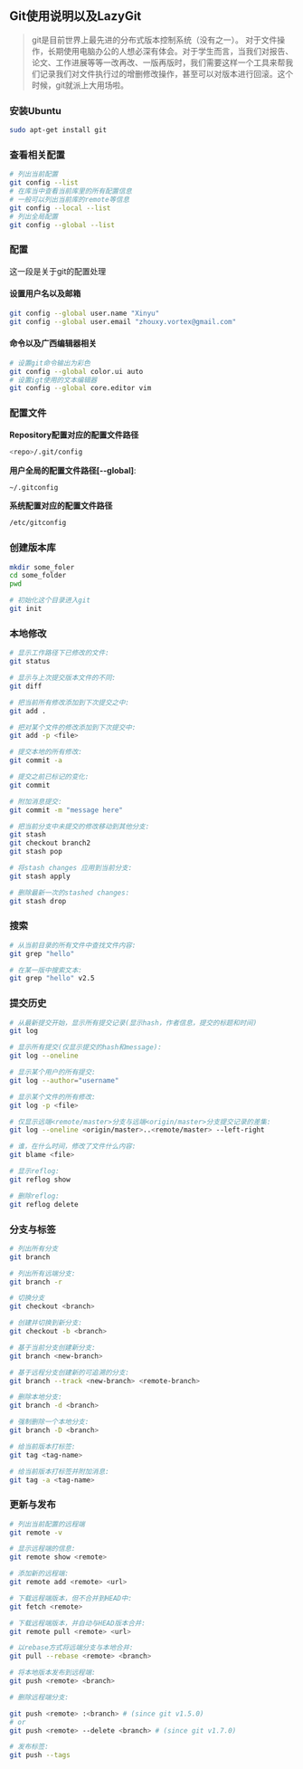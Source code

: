 ## Git使用说明以及LazyGit
> git是目前世界上最先进的分布式版本控制系统（没有之一）。
> 对于文件操作，长期使用电脑办公的人想必深有体会。对于学生而言，当我们对报告、论文、工作进展等等一改再改、一版再版时，我们需要这样一个工具来帮我们记录我们对文件执行过的增删修改操作，甚至可以对版本进行回滚。这个时候，git就派上大用场啦。


###  安装Ubuntu
```bash
sudo apt-get install git
```

### 查看相关配置

```bash
# 列出当前配置
git config --list
# 在库当中查看当前库里的所有配置信息
# 一般可以列出当前库的remote等信息
git config --local --list
# 列出全局配置
git config --global --list
```

### 配置
这一段是关于git的配置处理

#### 设置用户名以及邮箱
```bash
git config --global user.name "Xinyu"
git config --global user.email "zhouxy.vortex@gmail.com"
```

#### 命令以及广西编辑器相关
```bash
# 设置git命令输出为彩色
git config --global color.ui auto
# 设置igt使用的文本编辑器
git config --global core.editor vim
```

### 配置文件
**Repository配置对应的配置文件路径** 
```bash
<repo>/.git/config
```

**用户全局的配置文件路径[--global]**:
```bash
~/.gitconfig
```

**系统配置对应的配置文件路径** 
```bash
/etc/gitconfig
```

### 创建版本库
```bash
mkdir some_foler
cd some_folder
pwd

# 初始化这个目录进入git
git init
```

### 本地修改
```bash
# 显示工作路径下已修改的文件:
git status

# 显示与上次提交版本文件的不同:
git diff

# 把当前所有修改添加到下次提交之中:
git add .

# 把对某个文件的修改添加到下次提交中:
git add -p <file>

# 提交本地的所有修改:
git commit -a

# 提交之前已标记的变化:
git commit

# 附加消息提交:
git commit -m "message here"

# 把当前分支中未提交的修改移动到其他分支:
git stash
git checkout branch2
git stash pop

# 将stash changes 应用到当前分支:
git stash apply

# 删除最新一次的stashed changes:
git stash drop

```

### 搜索
```bash
# 从当前目录的所有文件中查找文件内容:
git grep "hello"

# 在某一版中搜索文本:
git grep "hello" v2.5
```

### 提交历史
```bash
# 从最新提交开始，显示所有提交记录(显示hash，作者信息，提交的标题和时间)
git log

# 显示所有提交(仅显示提交的hash和message):
git log --oneline

# 显示某个用户的所有提交:
git log --author="username"

# 显示某个文件的所有修改:
git log -p <file>

# 仅显示远端<remote/master>分支与远端<origin/master>分支提交记录的差集:
git log --oneline <origin/master>..<remote/master> --left-right

# 谁，在什么时间，修改了文件什么内容:
git blame <file>

# 显示reflog:
git reflog show

# 删除reflog:
git reflog delete
```

### 分支与标签
```bash
# 列出所有分支
git branch

# 列出所有远端分支:
git branch -r

# 切换分支
git checkout <branch>

# 创建并切换到新分支:
git checkout -b <branch>

# 基于当前分支创建新分支:
git branch <new-branch>

# 基于远程分支创建新的可追溯的分支:
git branch --track <new-branch> <remote-branch>

# 删除本地分支:
git branch -d <branch>

# 强制删除一个本地分支:
git branch -D <branch>

# 给当前版本打标签:
git tag <tag-name>

# 给当前版本打标签并附加消息:
git tag -a <tag-name>

```

### 更新与发布
```bash
# 列出当前配置的远程端
git remote -v

# 显示远程端的信息:
git remote show <remote>

# 添加新的远程端:
git remote add <remote> <url>

# 下载远程端版本，但不合并到HEAD中:
git fetch <remote>

# 下载远程端版本，并自动与HEAD版本合并:
git remote pull <remote> <url>

# 以rebase方式将远端分支与本地合并:
git pull --rebase <remote> <branch>

# 将本地版本发布到远程端:
git push <remote> <branch>

# 删除远程端分支:

git push <remote> :<branch> # (since git v1.5.0)
# or
git push <remote> --delete <branch> # (since git v1.7.0)

# 发布标签:
git push --tags

```

